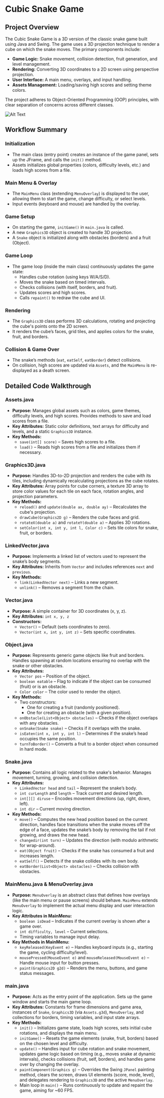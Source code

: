 # Cubic Snake Game

## Project Overview
The Cubic Snake Game is a 3D version of the classic snake game built using Java and Swing. The game uses a 3D projection technique to render a cube on which the snake moves. The primary components include:

- **Game Logic:** Snake movement, collision detection, fruit generation, and level management.
- **Rendering:** Converting 3D coordinates to a 2D screen using perspective projection.
- **User Interface:** A main menu, overlays, and input handling.
- **Assets Management:** Loading/saving high scores and setting theme colors.

The project adheres to Object-Oriented Programming (OOP) principles, with clear separation of concerns across different classes.

![Alt Text](3D-Snake.png)


## Workflow Summary

### Initialization
- The main class (entry point) creates an instance of the game panel, sets up the JFrame, and calls the `init()` method.
- Assets initializes global properties (colors, difficulty levels, etc.) and loads high scores from a file.

### Main Menu & Overlay
- The `MainMenu` class (extending `MenuOverlay`) is displayed to the user, allowing them to start the game, change difficulty, or select levels.
- Input events (keyboard and mouse) are handled by the overlay.

### Game Setup
- On starting the game, `initGame()` in `main.java` is called.
- A new `Graphics3D` object is created to handle 3D projection.
- A `Snake` object is initialized along with obstacles (borders) and a fruit (Object).

### Game Loop
- The game loop (inside the main class) continuously updates the game state:
  - Handles cube rotation (using keys W/A/S/D).
  - Moves the snake based on timed intervals.
  - Checks collisions (with itself, borders, and fruit).
  - Updates scores and high scores.
  - Calls `repaint()` to redraw the cube and UI.

### Rendering
- The `Graphics3D` class performs 3D calculations, rotating and projecting the cube's points onto the 2D screen.
- It renders the cube’s faces, grid tiles, and applies colors for the snake, fruit, and borders.

### Collision & Game Over
- The snake’s methods (`eat`, `eatSelf`, `eatBorder`) detect collisions.
- On collision, high scores are updated via `Assets`, and the `MainMenu` is re-displayed as a death screen.

## Detailed Code Walkthrough

### Assets.java
- **Purpose:** Manages global assets such as colors, game themes, difficulty levels, and high scores. Provides methods to save and load scores from a file.
- **Key Attributes:** Static color definitions, text arrays for difficulty and levels, and a static `Graphics3D` instance.
- **Key Methods:**
  - `save(int[] score)` – Saves high scores to a file.
  - `load()` – Reads high scores from a file and initializes them if necessary.

### Graphics3D.java
- **Purpose:** Handles 3D-to-2D projection and renders the cube with its tiles, including dynamically recalculating projections as the cube rotates.
- **Key Attributes:** Array points for cube corners, a texture 3D array to store color values for each tile on each face, rotation angles, and projection parameters.
- **Key Methods:**
  - `reload()` and `update(double ax, double ay)` – Recalculates the cube's projection.
  - `drawCube(Graphics2D g)` – Renders the cube faces and grid.
  - `rotateX(double a)` and `rotateY(double a)` – Applies 3D rotations.
  - `setColor(int x, int y, int l, Color c)` – Sets tile colors for snake, fruit, or borders.

### LinkedVector.java
- **Purpose:** Implements a linked list of vectors used to represent the snake’s body segments.
- **Key Attributes:** Inherits from `Vector` and includes references `next` and `previous`.
- **Key Methods:**
  - `link(LinkedVector next)` – Links a new segment.
  - `unlink()` – Removes a segment from the chain.

### Vector.java
- **Purpose:** A simple container for 3D coordinates (x, y, z).
- **Key Attributes:** `int x, y, z`
- **Constructors:**
  - `Vector()` – Default (sets coordinates to zero).
  - `Vector(int x, int y, int z)` – Sets specific coordinates.

### Object.java
- **Purpose:** Represents generic game objects like fruit and borders. Handles spawning at random locations ensuring no overlap with the snake or other obstacles.
- **Key Attributes:**
  - `Vector pos` – Position of the object.
  - `boolean eatable` – Flag to indicate if the object can be consumed (fruit) or is an obstacle.
  - `Color color` – The color used to render the object.
- **Key Methods:**
  - Two constructors:
    - One for creating a fruit (randomly positioned).
    - One for creating an obstacle (with a given position).
  - `onObstacle(List<Object> obstacles)` – Checks if the object overlaps with any obstacles.
  - `onSnake(Snake snake)` – Checks if it overlaps with the snake.
  - `isEaten(int x, int y, int l)` – Determines if the snake’s head occupies the same position.
  - `turnToBorder()` – Converts a fruit to a border object when consumed in hard mode.

### Snake.java
- **Purpose:** Contains all logic related to the snake's behavior. Manages movement, turning, growing, and collision detection.
- **Key Attributes:**
  - `LinkedVector head` and `tail` – Represent the snake’s body.
  - `int curLength` and `length` – Track current and desired length.
  - `int[][] diruse` – Encodes movement directions (up, right, down, left).
  - `int dir` – Current moving direction.
- **Key Methods:**
  - `move()` – Computes the new head position based on the current direction, handles face transitions when the snake moves off the edge of a face, updates the snake’s body by removing the tail if not growing, and draws the new head.
  - `changedir(int turn)` – Updates the direction (with modulo arithmetic for wrap-around).
  - `eat(Object fruit)` – Checks if the snake has consumed a fruit and increases length.
  - `eatSelf()` – Detects if the snake collides with its own body.
  - `eatBorder(List<Object> obstacles)` – Checks collision with obstacles.

### MainMenu.java & MenuOverlay.java
- **Purpose:** `MenuOverlay` is an abstract class that defines how overlays (like the main menu or pause screens) should behave. `MainMenu` extends `MenuOverlay` to implement the actual menu display and user interaction logic.
- **Key Attributes in MainMenu:**
  - `boolean isDead` – Indicates if the current overlay is shown after a game over.
  - `int difficulty, level` – Current selections.
  - Timing variables to manage input delay.
- **Key Methods in MainMenu:**
  - `keyReleased(KeyEvent e)` – Handles keyboard inputs (e.g., starting the game, cycling difficulty/level).
  - `mousePressed(MouseEvent e)` and `mouseReleased(MouseEvent e)` – Handle mouse input for button presses.
  - `paint(Graphics2D g2d)` – Renders the menu, buttons, and game status messages.

### main.java
- **Purpose:** Acts as the entry point of the application. Sets up the game window and starts the main game loop.
- **Key Attributes:** Constants for frame dimensions and game area, instances of `Snake`, `Graphics3D` (via `Assets.g3d`), `MenuOverlay`, and collections for borders, timing variables, and input state arrays.
- **Key Methods:**
  - `init()` – Initializes game state, loads high scores, sets initial cube rotations, and displays the main menu.
  - `initGame()` – Resets the game elements (snake, fruit, borders) based on the chosen level and difficulty.
  - `update()` – Handles input for cube rotation and snake movement, updates game logic based on timing (e.g., moves snake at dynamic intervals), checks collisions (fruit, self, borders), and handles game over by changing the overlay.
  - `paintComponent(Graphics g)` – Overrides the Swing `JPanel` painting method, clears the screen, draws UI elements (score, mode, level), and delegates rendering to `Graphics3D` and the active `MenuOverlay`.
  - Main loop in `main()` – Runs continuously to update and repaint the game, aiming for ~60 FPS.
